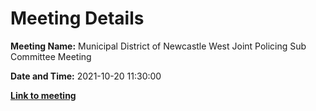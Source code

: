 # Meeting Details

**Meeting Name:** Municipal District of Newcastle West Joint Policing Sub Committee Meeting

**Date and Time:** 2021-10-20 11:30:00

**<a href="https://www.limerick.ie/council/whats-on/municipal-district-newcastle-west-joint-policing-sub-committee-meeting-6" target="_blank">Link to meeting</a>**
